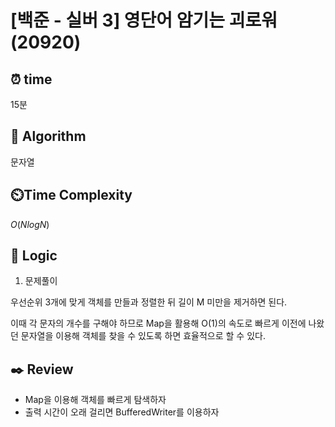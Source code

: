 # [백준 - 실버 3] 영단어 암기는 괴로워 (20920)
 
## ⏰  **time**

15분

## :pushpin: **Algorithm**

문자열

## ⏲️**Time Complexity**

$O(NlogN)$

## :round_pushpin: **Logic**

1. 문제풀이

우선순위 3개에 맞게 객체를 만들과 정렬한 뒤 길이 M 미만을 제거하면 된다.

이때 각 문자의 개수를 구해야 하므로 Map을 활용해 O(1)의 속도로 빠르게 이전에 나왔던 문자열을 이용해 객체를 찾을 수 있도록 하면 효율적으로 할 수 있다.

## :black_nib: **Review**
- Map을 이용해 객체를 빠르게 탐색하자
- 출력 시간이 오래 걸리면 BufferedWriter를 이용하자